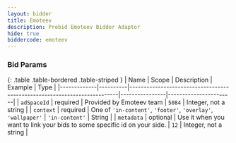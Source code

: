 ```yaml
---
layout: bidder
title: Emoteev
description: Prebid Emoteev Bidder Adaptor
hide: true
biddercode: emoteev
---
```


### Bid Params

{: .table .table-bordered .table-striped }
| Name        | Scope    | Description                                                              | Example        | Type                  |
|-------------|----------|--------------------------------------------------------------------------|----------------|-----------------------|
| `adSpaceId` | required | Provided by Emoteev team                                                 | `5084`         | Integer, not a string |
| `context`   | required | One of `'in-content'`, `'footer'`, `'overlay'`, `'wallpaper'`            | `'in-content'` | String                |
| `metadata`  | optional | Use it when you want to link your bids to some specific id on your side. | `12`           | Integer, not a string |
